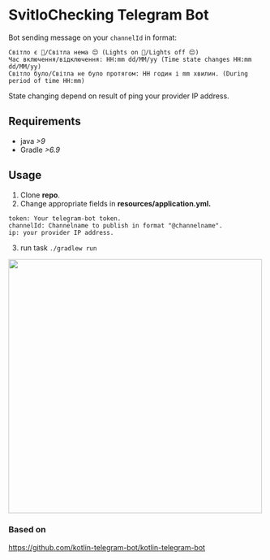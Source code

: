 # SvitloChecking Telegram Bot

Bot sending message on your ```channelId``` in format:
```
Світло є 🥳/Світла нема 😔 (Lights on 🥳/Lights off 😔)
Час включення/відключення: HH:mm dd/MM/yy (Time state changes HH:mm dd/MM/yy)
Світло було/Світла не було протягом: HH годин і mm хвилин. (During period of time HH:mm)
```
State changing depend on result of ping your provider IP address.

## Requirements 
* java *>9*
* Gradle *>6.9*
## Usage
1. Clone **repo**.
2. Change appropriate fields in **resources/application.yml.**
```
token: Your telegram-bot token.
channelId: Channelname to publish in format "@channelname".
ip: your provider IP address.
```
3. run task ```./gradlew run```

<img src="https://user-images.githubusercontent.com/114079662/211294636-831a9046-2bd9-4a59-887c-1d89b9b91852.png" width="500">

### Based on
https://github.com/kotlin-telegram-bot/kotlin-telegram-bot
